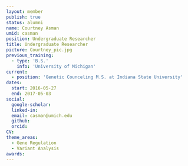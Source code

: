```yaml
---
layout: member
publish: true
status: alumni
name: Courtney Asman
umid: casman
position: Undergraduate Researcher
title: Undergraduate Researcher
picture: Courtney_pic.jpg
previous_training:
  - type: 'B.S.'
    info: 'University of Michigan'
current:
  - position: 'Genetic Counceling M.S. at Indiana State University'
dates:
  start: 2016-05-27
  end: 2017-05-03
social: 
  google-scholar: 
  linked-in: 
  email: casman@umich.edu
  github:
  orcid:
CV: 
theme_areas:
  - Gene Regulation
  - Variant Analysis
awards:
---
```

